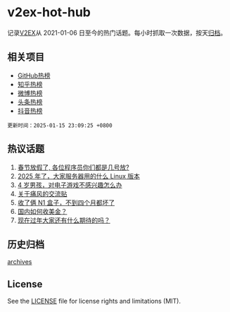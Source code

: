 # v2ex-hot-hub

 记录[V2EX](https://www.v2ex.com/)从 2021-01-06 日至今的热门话题。每小时抓取一次数据，按天[归档](archives)。
 
 ## 相关项目

- [GitHub热榜](https://github.com/lonnyzhang423/github-hot-hub)
- [知乎热榜](https://github.com/lonnyzhang423/zhihu-hot-hub)
- [微博热榜](https://github.com/lonnyzhang423/weibo-hot-hub)
- [头条热榜](https://github.com/lonnyzhang423/toutiao-hot-hub)
- [抖音热榜](https://github.com/lonnyzhang423/douyin-hot-hub)


 `更新时间：2025-01-15 23:09:25 +0800`

## 热议话题

1. [春节放假了, 各位程序员你们都是几号放?](https://www.v2ex.com/t/1105159)
1. [2025 年了，大家服务器用的什么 Linux 版本](https://www.v2ex.com/t/1105283)
1. [4 岁男孩，对电子游戏不感兴趣怎么办](https://www.v2ex.com/t/1105276)
1. [关于痛风的交流贴](https://www.v2ex.com/t/1105149)
1. [收了俩 N1 盒子，不到四个月都坏了](https://www.v2ex.com/t/1105150)
1. [国内如何收美金？](https://www.v2ex.com/t/1105193)
1. [现在过年大家还有什么期待的吗？](https://www.v2ex.com/t/1105153)

## 历史归档

[archives](archives)

## License

See the [LICENSE](LICENSE) file for license rights and limitations (MIT).
